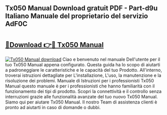 ## Tx050 Manual Download gratuit PDF - Part-d9u Italiano Manuale del proprietario del servizio AdF0C

# <h2><a href="http://dfgfwm0.blite.top/?on=Tx050+Manual">🔗Download 👉🔴 Tx050 Manual</a></h2>

[![Tx050 Manual download](https://i.imgur.com/lujVjoI.png)](http://dfgfwm0.blite.top/?on=Tx050+Manual)
Ciao e benvenuto nel manuale Dell'utente per il tuo Tx050 Manual appena configurato. Questa guida ha lo scopo di aiutarti a padroneggiare le caratteristiche e le capacità del tuo Prodotto. All'interno, troverai istruzioni dettagliate per L'installazione, L'uso, la manutenzione e la risoluzione dei problemi. Manuale di Istruzioni per i professionisti Tx050 Manual questo manuale è per i professionisti che hanno familiarità con il funzionamento dei tipi di prodotto. Scopri la connettività e il controllo senza interruzioni grazie alle funzionalità avanzate del tuo nuovo Tx050 Manual. Siamo qui per aiutare Tx050 Manual. Il nostro Team di assistenza clienti è pronto ad aiutarti in caso di domande o dubbi.
